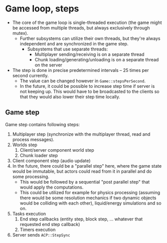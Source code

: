 # Game loop, steps

* The core of the game loop is single-threaded execution (the game might be accessed from multiple threads, but always exclusively through mutex).
  * Further subsystems can utilize their own threads, but they're always independent and are synchronized in the game step.
    * Subsystems that use separate threads:
      * Multiplayer sending/receiving is on a separate thread
      * Chunk loading/generating/unloading is on a separate thread on the server
* The step is done in precise predetermined intervals – 25 times per second currently.
  * The value can be changed however in `Game::stepsPerSecond`.
  * In the future, it could be possible to increase step time if server is not keeping up. This would have to be broadcasted to the clients so that they would also lower their step time locally.



## Game step

Game step contains following steps:

1. Multiplayer step (synchronize with the multiplayer thread, read and process messages).
2. Worlds step
   1. Client/server component world step
   2. Chunk loader step
3. Client component step (audio update)
4. In the future, there could be a "parallel step" here, where the game state would be immutable, but actors could read from it in parallel and do some processing.
   * This would be followed by a sequential "post parallel step" that would apply the computations.
   * This could be utilized for example for physics processing (assuming there would be some resolution mechanics if two dynamic objects would be colliding with each other), liquid/energy simulations and so on.
5. Tasks execution
   1. End step callbacks (entity step, block step, ... whatever that requested end step callback)
   2. Timers execution
6. Server sends `ACP::StepSync`